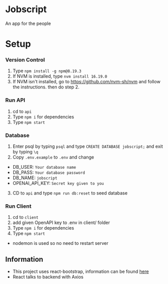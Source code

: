 # Jobscript

An app for the people

# Setup

### Version Control

1. Type `npm install -g npm@8.19.3`
2. If NVM is installed, type `nvm install 16.19.0`
3. If NVM isn't installed, go to https://github.com/nvm-sh/nvm and follow the instructions. then do step 2.

### Run API

1. cd to `api`
2. Type `npm i` for dependencies
3. Type `npm start`

### Database

1. Enter psql by typing `psql` and type `CREATE DATABASE jobscript;` and exit by typing `\q`
2. Copy `.env.example` to `.env` and change

- DB_USER: `Your database name`
- DB_PASS: `Your database password`
- DB_NAME: `jobscript`
- OPENAI_API_KEY: `Secret key given to you`

3. CD to `api` and type `npm run db:reset` to seed database

### Run Client

1. cd to `client`
2. add given OpenAPI key to .env in client/ folder
3. Type `npm i` for dependencies
4. Type `npm start`

- nodemon is used so no need to restart server

## Information

- This project uses react-bootstrap, information can be found [here](https://react-bootstrap.github.io/getting-started/introduction/)
- React talks to backend with Axios

